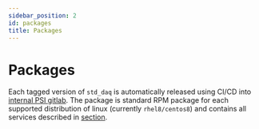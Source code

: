 ```yaml
---
sidebar_position: 2
id: packages
title: Packages
---
```


# Packages

Each tagged version of `std_daq` is automatically released using CI/CD into [internal PSI gitlab](https://git.psi.ch/controls-ci/std_detector_buffer/-/packages). The package is standard RPM package for each supported distribution of linux (currently `rhel8/centos8`) and contains all services described in [section](../Services/intro.md).
